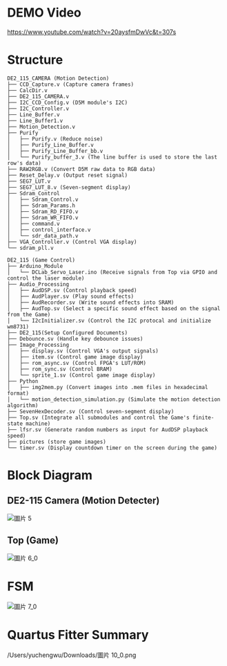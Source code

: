# DEMO Video
https://www.youtube.com/watch?v=20aysfmDwVc&t=307s
# Structure
```
DE2_115_CAMERA (Motion Detection)
├── CCD_Capture.v (Capture camera frames)
├── CalcDir.v
├── DE2_115_CAMERA.v
├── I2C_CCD_Config.v (D5M module's I2C)
├── I2C_Controller.v
├── Line_Buffer.v
├── Line_Buffer1.v
├── Motion_Detection.v
├── Purify
│   ├── Purify.v (Reduce noise)
│   ├── Purify_Line_Buffer.v
│   ├── Purify_Line_Buffer_bb.v
│   └── Purify_buffer_3.v (The line buffer is used to store the last row's data)
├── RAW2RGB.v (Convert D5M raw data to RGB data)
├── Reset_Delay.v (Output reset signal)
├── SEG7_LUT.v
├── SEG7_LUT_8.v (Seven-segment display)
├── Sdram_Control
│   ├── Sdram_Control.v
│   ├── Sdram_Params.h
│   ├── Sdram_RD_FIFO.v
│   ├── Sdram_WR_FIFO.v
│   ├── command.v
│   ├── control_interface.v
│   └── sdr_data_path.v
├── VGA_Controller.v (Control VGA display)
└── sdram_pll.v
```
```
DE2_115 (Game Control)
├── Arduino_Module
│   └── DCLab_Servo_Laser.ino (Receive signals from Top via GPIO and control the laser module)
├── Audio_Processing
│   ├── AudDSP.sv (Control playback speed)
│   ├── AudPlayer.sv (Play sound effects)
│   ├── AudRecorder.sv (Write sound effects into SRAM)
│   ├── AudTop.sv (Select a specific sound effect based on the signal from the Game)
│   └── I2cInitializer.sv (Control the I2C protocal and initialize wm8731)
├── DE2_115(Setup Configured Documents)
├── Debounce.sv (Handle key debounce issues)
├── Image_Processing
│   ├── display.sv (Control VGA's output signals)
│   ├── item.sv (Control game image display)
│   ├── rom_async.sv (Control FPGA's LUT/ROM)
│   ├── rom_sync.sv (Control BRAM)
│   └── sprite_1.sv (Control game image display)
├── Python
│   ├── img2mem.py (Convert images into .mem files in hexadecimal format)
│   └── motion_detection_simulation.py (Simulate the motion detection algorithm)
├── SevenHexDecoder.sv (Control seven-segment display)
├── Top.sv (Integrate all submodules and control the Game's finite-state machine)
├── lfsr.sv (Generate random numbers as input for AudDSP playback speed)
├── pictures (store game images)
└── timer.sv (Display countdown timer on the screen during the game)
```
# Block Diagram
## DE2-115 Camera (Motion Detecter)
   ![圖片 5](https://github.com/peterwu-1031/de2-115/assets/56571300/38c26dd5-05a7-4639-bfb6-0bfaa90f53d1)
## Top (Game)
   ![圖片 6_0](https://github.com/peterwu-1031/de2-115/assets/56571300/9d0b8ac6-ca37-4ba7-996e-93176d67b516)
# FSM
![圖片 7_0](https://github.com/peterwu-1031/de2-115/assets/56571300/a6981605-7fdb-4662-9c31-41e69150d750)
# Quartus Fitter Summary
/Users/yuchengwu/Downloads/圖片 10_0.png
